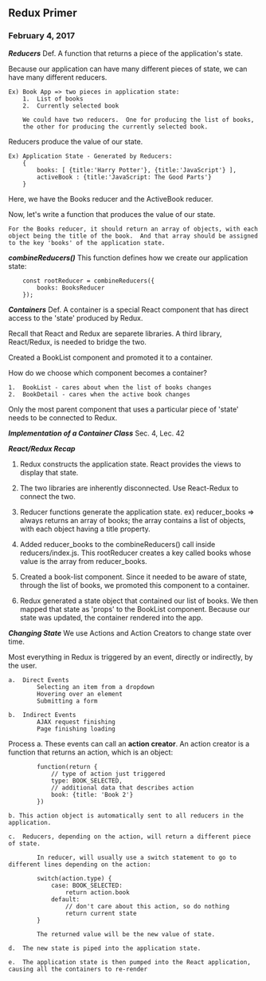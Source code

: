 ## Redux Primer

### February 4, 2017

***Reducers***
Def.  A function that returns a piece of the application's state.

Because our application can have many different pieces of state,
we can have many different reducers.

    Ex) Book App => two pieces in application state:
        1.  List of books
        2.  Currently selected book

        We could have two reducers.  One for producing the list of books,
        the other for producing the currently selected book.

Reducers produce the value of our state.
    
    Ex) Application State - Generated by Reducers:
        {
            books: [ {title:'Harry Potter'}, {title:'JavaScript'} ],
            activeBook : {title:'JavaScript: The Good Parts'}
        } 

Here, we have the Books reducer and the ActiveBook reducer.

Now, let's write a function that produces the value of our state.  

    For the Books reducer, it should return an array of objects, with each object being the title of the book.  And that array should be assigned to the key 'books' of the application state.

***combineReducers()***
This function defines how we create our application state:

        const rootReducer = combineReducers({
            books: BooksReducer
        });

***Containers***
Def.  A container is a special React component that has direct access to the 'state' produced by Redux.  

Recall that React and Redux are separete libraries.  A third library, React/Redux, is needed to bridge the two.

Created a BookList component and promoted it to a container.

How do we choose which component becomes a container?

    1.  BookList - cares about when the list of books changes
    2.  BookDetail - cares when the active book changes

Only the most parent component that uses a particular piece of 'state' needs  to be connected to Redux.

***Implementation of a Container Class***
Sec. 4, Lec. 42

***React/Redux Recap***

1.  Redux constructs the application state.  React provides the views to display that state.

2.  The two libraries are inherently disconnected.  Use React-Redux to connect the two.

3.  Reducer functions generate the application state.
        ex) reducer_books => always returns an array of books; the array contains a list of objects, with each object having a title property.

4.  Added reducer_books to the combineReducers() call inside reducers/index.js.
This rootReducer creates a key called books whose value is the array from reducer_books.

5.  Created a book-list component.  Since it needed to be aware of state, through the list of books, we promoted this component to a container.

6.  Redux generated a state object that contained our list of books.  We then mapped that state as 'props' to the BookList component.  Because our state was updated, the container rendered into the app.

***Changing State***
We use Actions and Action Creators to change state over time.

Most everything in Redux is triggered by an event, directly or indirectly, by the user.

    a.  Direct Events
            Selecting an item from a dropdown
            Hovering over an element
            Submitting a form

    b.  Indirect Events
            AJAX request finishing
            Page finishing loading

Process
    a.  These events can call an **action creator**.  An action creator is a function that returns an action, which is an object:

            function(return {
                // type of action just triggered
                type: BOOK_SELECTED,
                // additional data that describes action
                book: {title: 'Book 2'}
            })

    b. This action object is automatically sent to all reducers in the application.

    c.  Reducers, depending on the action, will return a different piece of state.

            In reducer, will usually use a switch statement to go to different lines depending on the action:

            switch(action.type) {
                case: BOOK_SELECTED:
                    return action.book
                default:
                    // don't care about this action, so do nothing
                    return current state    
            }

            The returned value will be the new value of state.

    d.  The new state is piped into the application state.

    e.  The application state is then pumped into the React application, causing all the containers to re-render
